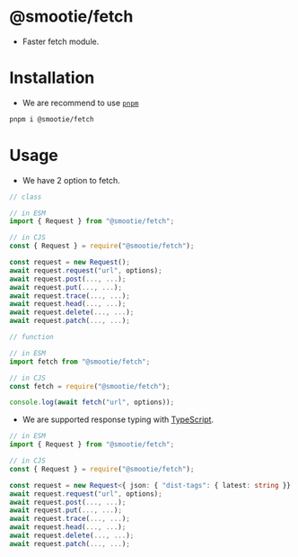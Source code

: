 # @smootie/fetch
- Faster fetch module.

# Installation
- We are recommend to use [`pnpm`](https://npmjs.com/pnpm)
```bash
pnpm i @smootie/fetch
```

# Usage
- We have 2 option to fetch.
```js
// class

// in ESM
import { Request } from "@smootie/fetch";

// in CJS
const { Request } = require("@smootie/fetch");

const request = new Request();
await request.request("url", options);
await request.post(..., ...);
await request.put(..., ...);
await request.trace(..., ...);
await request.head(..., ...);
await request.delete(..., ...);
await request.patch(..., ...);

// function

// in ESM
import fetch from "@smootie/fetch";

// in CJS
const fetch = require("@smootie/fetch");

console.log(await fetch("url", options));
```

- We are supported response typing with [TypeScript](https://typescriptlang.org).
```ts
// in ESM
import { Request } from "@smootie/fetch";

// in CJS
const { Request } = require("@smootie/fetch");

const request = new Request<{ json: { "dist-tags": { latest: string }} }>("https://registry.npmjs.com/@smootie/fetch", options);
await request.request("url", options);
await request.post(..., ...);
await request.put(..., ...);
await request.trace(..., ...);
await request.head(..., ...);
await request.delete(..., ...);
await request.patch(..., ...);
```